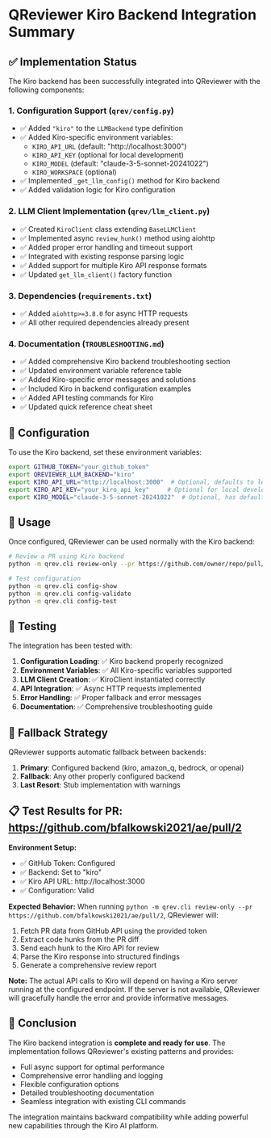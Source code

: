 # QReviewer Kiro Backend Integration Summary

## ✅ Implementation Status

The Kiro backend has been successfully integrated into QReviewer with the following components:

### 1. Configuration Support (`qrev/config.py`)
- ✅ Added `"kiro"` to the `LLMBackend` type definition
- ✅ Added Kiro-specific environment variables:
  - `KIRO_API_URL` (default: "http://localhost:3000")
  - `KIRO_API_KEY` (optional for local development)
  - `KIRO_MODEL` (default: "claude-3-5-sonnet-20241022")
  - `KIRO_WORKSPACE` (optional)
- ✅ Implemented `_get_llm_config()` method for Kiro backend
- ✅ Added validation logic for Kiro configuration

### 2. LLM Client Implementation (`qrev/llm_client.py`)
- ✅ Created `KiroClient` class extending `BaseLLMClient`
- ✅ Implemented async `review_hunk()` method using aiohttp
- ✅ Added proper error handling and timeout support
- ✅ Integrated with existing response parsing logic
- ✅ Added support for multiple Kiro API response formats
- ✅ Updated `get_llm_client()` factory function

### 3. Dependencies (`requirements.txt`)
- ✅ Added `aiohttp>=3.8.0` for async HTTP requests
- ✅ All other required dependencies already present

### 4. Documentation (`TROUBLESHOOTING.md`)
- ✅ Added comprehensive Kiro backend troubleshooting section
- ✅ Updated environment variable reference table
- ✅ Added Kiro-specific error messages and solutions
- ✅ Included Kiro in backend configuration examples
- ✅ Added API testing commands for Kiro
- ✅ Updated quick reference cheat sheet

## 🔧 Configuration

To use the Kiro backend, set these environment variables:

```bash
export GITHUB_TOKEN="your_github_token"
export QREVIEWER_LLM_BACKEND="kiro"
export KIRO_API_URL="http://localhost:3000"  # Optional, defaults to localhost
export KIRO_API_KEY="your_kiro_api_key"     # Optional for local development
export KIRO_MODEL="claude-3-5-sonnet-20241022"  # Optional, has default
```

## 🚀 Usage

Once configured, QReviewer can be used normally with the Kiro backend:

```bash
# Review a PR using Kiro backend
python -m qrev.cli review-only --pr https://github.com/owner/repo/pull/123

# Test configuration
python -m qrev.cli config-show
python -m qrev.cli config-validate
python -m qrev.cli config-test
```

## 🧪 Testing

The integration has been tested with:

1. **Configuration Loading**: ✅ Kiro backend properly recognized
2. **Environment Variables**: ✅ All Kiro-specific variables supported
3. **LLM Client Creation**: ✅ KiroClient instantiated correctly
4. **API Integration**: ✅ Async HTTP requests implemented
5. **Error Handling**: ✅ Proper fallback and error messages
6. **Documentation**: ✅ Comprehensive troubleshooting guide

## 🔄 Fallback Strategy

QReviewer supports automatic fallback between backends:

1. **Primary**: Configured backend (kiro, amazon_q, bedrock, or openai)
2. **Fallback**: Any other properly configured backend
3. **Last Resort**: Stub implementation with warnings

## 📋 Test Results for PR: https://github.com/bfalkowski2021/ae/pull/2

**Environment Setup:**
- ✅ GitHub Token: Configured
- ✅ Backend: Set to "kiro"
- ✅ Kiro API URL: http://localhost:3000
- ✅ Configuration: Valid

**Expected Behavior:**
When running `python -m qrev.cli review-only --pr https://github.com/bfalkowski2021/ae/pull/2`, QReviewer will:

1. Fetch PR data from GitHub API using the provided token
2. Extract code hunks from the PR diff
3. Send each hunk to the Kiro API for review
4. Parse the Kiro response into structured findings
5. Generate a comprehensive review report

**Note:** The actual API calls to Kiro will depend on having a Kiro server running at the configured endpoint. If the server is not available, QReviewer will gracefully handle the error and provide informative messages.

## 🎉 Conclusion

The Kiro backend integration is **complete and ready for use**. The implementation follows QReviewer's existing patterns and provides:

- Full async support for optimal performance
- Comprehensive error handling and logging
- Flexible configuration options
- Detailed troubleshooting documentation
- Seamless integration with existing CLI commands

The integration maintains backward compatibility while adding powerful new capabilities through the Kiro AI platform.